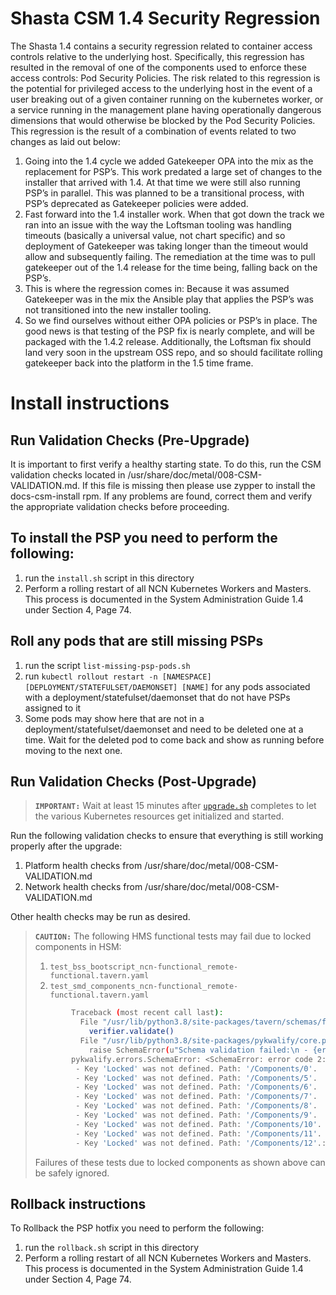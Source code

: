 # Shasta CSM 1.4 Security Regression

The Shasta 1.4 contains a security regression related to container access controls relative to the underlying host. Specifically, this regression has resulted in the removal of one of the components used to enforce these access controls: Pod Security Policies. The risk related to this regression is the potential for privileged access to the underlying host in the event of a user breaking out of a given container running on the kubernetes worker, or a service running in the management plane having operationally dangerous dimensions that would otherwise be blocked by the Pod Security Policies. This regression is the result of a combination of events related to two changes as laid out below:

1. Going into the 1.4 cycle we added Gatekeeper OPA into the mix as the replacement for PSP’s. This work predated a large set of changes to the installer that arrived with 1.4. At that time we were still also running PSP’s in parallel. This was planned to be a transitional process, with PSP’s deprecated as Gatekeeper policies were added.
2. Fast forward into the 1.4 installer work. When that got down the track we ran into an issue with the way the Loftsman tooling was handling timeouts (basically a universal value, not chart specific) and so deployment of Gatekeeper was taking longer than the timeout would allow and subsequently failing. The remediation at the time was to pull gatekeeper out of the 1.4 release for the time being, falling back on the PSP’s.
3. This is where the regression comes in: Because it was assumed Gatekeeper was in the mix the Ansible play that applies the PSP’s was not transitioned into the new installer tooling.
4. So we find ourselves without either OPA policies or PSP’s in place. The good news is that testing of the PSP fix is nearly complete, and will be packaged with the 1.4.2 release. Additionally, the Loftsman fix should land very soon in the upstream OSS repo, and so should facilitate rolling gatekeeper back into the platform in the 1.5 time frame.

# Install instructions

## Run Validation Checks (Pre-Upgrade)

It is important to first verify a healthy starting state. To do this, run the CSM validation checks located in /usr/share/doc/metal/008-CSM-VALIDATION.md. If this file is missing then please use zypper to install the docs-csm-install rpm. If any problems are found, correct them and verify the appropriate validation checks before proceeding.

## To install the PSP you need to perform the following:

1. run the `install.sh` script in this directory
2. Perform a rolling restart of all NCN Kubernetes Workers and Masters. This process is documented in the System Administration Guide 1.4 under Section 4, Page 74.

## Roll any pods that are still missing PSPs

1. run the script `list-missing-psp-pods.sh`
2. run `kubectl rollout restart -n [NAMESPACE] [DEPLOYMENT/STATEFULSET/DAEMONSET] [NAME]` for any pods associated with a deployment/statefulset/daemonset that do not have PSPs assigned to it
3. Some pods may show here that are not in a deployment/statefulset/daemonset and need to be deleted one at a time. Wait for the deleted pod to come back and show as running before moving to the next one.

## Run Validation Checks (Post-Upgrade)

> **`IMPORTANT:`** Wait at least 15 minutes after
> [`upgrade.sh`](#deploy-manifests) completes to let the various Kubernetes
> resources get initialized and started.

Run the following validation checks to ensure that everything is still working
properly after the upgrade:

1. Platform health checks from /usr/share/doc/metal/008-CSM-VALIDATION.md
2. Network health checks from /usr/share/doc/metal/008-CSM-VALIDATION.md

Other health checks may be run as desired.

> **`CAUTION:`** The following HMS functional tests may fail due to locked
> components in HSM:
>
> 1. `test_bss_bootscript_ncn-functional_remote-functional.tavern.yaml`
> 2. `test_smd_components_ncn-functional_remote-functional.tavern.yaml`
>
> ```bash
>         Traceback (most recent call last):
>           File "/usr/lib/python3.8/site-packages/tavern/schemas/files.py", line 106, in verify_generic
>             verifier.validate()
>           File "/usr/lib/python3.8/site-packages/pykwalify/core.py", line 166, in validate
>             raise SchemaError(u"Schema validation failed:\n - {error_msg}.".format(
>         pykwalify.errors.SchemaError: <SchemaError: error code 2: Schema validation failed:
>          - Key 'Locked' was not defined. Path: '/Components/0'.
>          - Key 'Locked' was not defined. Path: '/Components/5'.
>          - Key 'Locked' was not defined. Path: '/Components/6'.
>          - Key 'Locked' was not defined. Path: '/Components/7'.
>          - Key 'Locked' was not defined. Path: '/Components/8'.
>          - Key 'Locked' was not defined. Path: '/Components/9'.
>          - Key 'Locked' was not defined. Path: '/Components/10'.
>          - Key 'Locked' was not defined. Path: '/Components/11'.
>          - Key 'Locked' was not defined. Path: '/Components/12'.: Path: '/'>
> ```
>
> Failures of these tests due to locked components as shown above can be safely
> ignored.

## Rollback instructions

To Rollback the PSP hotfix you need to perform the following:

1. run the `rollback.sh` script in this directory
2. Perform a rolling restart of all NCN Kubernetes Workers and Masters. This process is documented in the System Administration Guide 1.4 under Section 4, Page 74.
